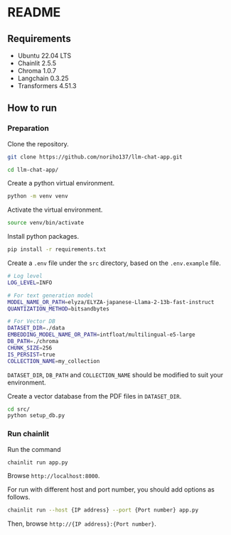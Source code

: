 # README

## Requirements
* Ubuntu 22.04 LTS
* Chainlit 2.5.5
* Chroma 1.0.7
* Langchain 0.3.25
* Transformers 4.51.3


## How to run

### Preparation
Clone the repository.
```bash
git clone https://github.com/noriho137/llm-chat-app.git
```

```bash
cd llm-chat-app/
```

Create a python virtual environment.
```bash
python -m venv venv
```

Activate the virtual environment.
```bash
source venv/bin/activate
```

Install python packages.
```bash
pip install -r requirements.txt
```

Create a `.env` file under the `src` directory, based on the `.env.example` file.
```bash
# Log level
LOG_LEVEL=INFO

# For text generation model
MODEL_NAME_OR_PATH=elyza/ELYZA-japanese-Llama-2-13b-fast-instruct
QUANTIZATION_METHOD=bitsandbytes

# For Vector DB
DATASET_DIR=./data
EMBEDDING_MODEL_NAME_OR_PATH=intfloat/multilingual-e5-large
DB_PATH=./chroma
CHUNK_SIZE=256
IS_PERSIST=true
COLLECTION_NAME=my_collection
```
`DATASET_DIR`, `DB_PATH` and `COLLECTION_NAME` should be modified to suit your environment.

Create a vector database from the PDF files in `DATASET_DIR`.
```bash
cd src/
python setup_db.py
```

### Run chainlit
Run the command
```bash
chainlit run app.py
```

Browse `http://localhost:8000`.

For run with different host and port number, you should add options as follows.
```bash
chainlit run --host {IP address} --port {Port number} app.py
```
Then, browse `http://{IP address}:{Port number}`.
